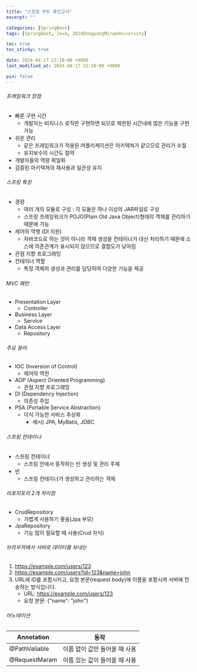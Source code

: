```yaml
---
title: "스프링 부트 중간고사"
excerpt: ""

categories: [SpringBoot]
tags: [SpringBoot, Java, 2024DongyangMiraeUniversity]

toc: true
toc_sticky: true

date: 2024-04-17 22:10:00 +0800
last_modified_at: 2024-04-17 22:20:00 +0800

pin: false
---
```

###### 프레임워크 장점
- 빠른 구현 시간
    - 개발자는 비지니스 로직만 구현하면 되므로 제한된 시간내에 많은 기능을 구현 가능
- 쉬운 관리
    - 같은 프레임워크가 적용된 어플리케이션은 아키텍쳐가 같으므로 관리가 수월
    - 유지보수의 시간도 절약
- 개발자들의 역량 획일화
- 검증된 아키텍쳐의 재사용과 일관성 유지

###### 스프링 특징
- 경량
    - 여러 개의 모듈로 구성 : 각 모듈은 하나 이상의 JAR파일로 구성
    - 스프링 프레임워크가 POJO(Plain Old Java Object)형태의 객체를 관리하기 때문에 가능
- 제어의 역행 (DI 지원)
    - 자바코드로 하는 것이 아니라 객체 생성을 컨테이너가 대신 처리하기 때문에 소스에 의존관계가 표시되지 않으므로 결합도가 낮아짐
- 관점 지향 프로그래밍
- 컨테이너 역할
    - 특정 객체의 생성과 관리를 담당하여 다양한 기능을 제공

###### MVC 패턴
- Presentation Layer
    - Controller
- Business Layer
    - Service
- Data Access Layer
    - Repository

###### 주요 용어
- IOC (Inversion of Control)
    - 제어의 역전
- AOP (Aspect Oriented Programming)
    - 관점 지향 프로그래밍
- DI (Dependency Injection)
    - 의존성 주입
- PSA (Portable Service Abstraction)
    - 이식 가능한 서비스 추상화
        - 예시) JPA, MyBatis, JDBC

###### 스프링 컨테이너
- 스프링 컨테이너
    - 스프링 안에서 동작하는 빈 생성 및 관리 주체
- 빈
    - 스프링 컨테이너가 생성하고 관리하는 객체

###### 리포지토리 2개 차이점
- CrudRepository
    - 가볍게 사용하기 좋음(Jpa 부모)
- JpaRepository
    - 기능 많이 필요할 때 사용(Crud 자식)

###### 브라우저에서 서버로 데이터를 보내는 
1. https://example.com/users/123
2. https://example.com/users?id=123&name=john
3. URL에 ID를 포함시키고, 요청 본문(request body)에 이름을 포함시켜 서버에 전송하는 방식입니다.
    - URL: https://example.com/users/123
    - 요청 본문: {"name": "john"}

###### 어노테이션

|Annotation|동작|
|--|--|
|@PathValiable|이름 없이 값만 들어올 때 사용|
|@RequestMaram|이름 있는 값이 들어올 때 사용|